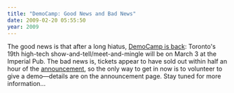 ```yaml
---
title: "DemoCamp: Good News and Bad News"
date: 2009-02-20 05:55:50
year: 2009
---
```

The good news is that after a long hiatus, <a href="http://davidcrow.ca/article/7086/democamp-toronto-19">DemoCamp is back</a>: Toronto's 19th high-tech show-and-tell/meet-and-mingle will be on March 3 at the Imperial Pub. The bad news is, tickets appear to have sold out within half an hour of the <a href="http://davidcrow.ca/article/7086/democamp-toronto-19">announcement</a>, so the only way to get in now is to volunteer to give a demo—details are on the announcement page.  Stay tuned for more information...
